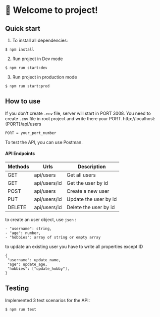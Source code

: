 # 🚀 Welcome to project!

## Quick start

1. To install all dependencies:

```shell
$ npm install
```

2. Run project in Dev mode

```shell
$ npm run start:dev
```

3. Run project in production mode

```shell
$ npm run start:prod
```

## How to use

If you don't create `.env` file, server will start in PORT 3008.
You need to create `.env` file in root project and write there your PORT.
http://localhost:{PORT}/api/users

```shell
PORT = your_port_number
```

To test the API, you can use Postman.

#### API Endpoints

| Methods | Urls         | Description           |
| ------- | ------------ | --------------------- |
| GET     | api/users    | Get all users         |
| GET     | api/users/id | Get the user by id    |
| POST    | api/users    | Create a new user     |
| PUT     | api/users/id | Update the user by id |
| DELETE  | api/users/id | Delete the user by id |

to create an user object, use `json` :

```
- "username": string,
- "age": number,
- "hobbies": array of string or empty array
```

to update an existing user you have to write all properties except ID

```
{
 "username": update_name,
 "age": update_age,
 "hobbies": ["update_hobby"],
}
```

## Testing

Implemented 3 test scenarios for the API:

```shell
$ npm run test
```
